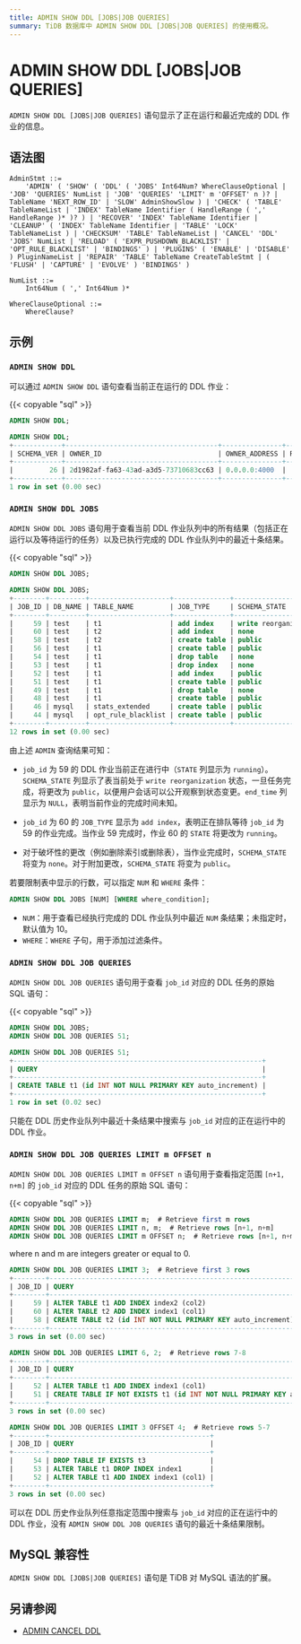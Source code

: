 ```yaml
---
title: ADMIN SHOW DDL [JOBS|JOB QUERIES]
summary: TiDB 数据库中 ADMIN SHOW DDL [JOBS|JOB QUERIES] 的使用概况。
---
```


# ADMIN SHOW DDL [JOBS|JOB QUERIES]

`ADMIN SHOW DDL [JOBS|JOB QUERIES]` 语句显示了正在运行和最近完成的 DDL 作业的信息。

## 语法图

```ebnf+diagram
AdminStmt ::=
    'ADMIN' ( 'SHOW' ( 'DDL' ( 'JOBS' Int64Num? WhereClauseOptional | 'JOB' 'QUERIES' NumList | 'JOB' 'QUERIES' 'LIMIT' m 'OFFSET' n )? | TableName 'NEXT_ROW_ID' | 'SLOW' AdminShowSlow ) | 'CHECK' ( 'TABLE' TableNameList | 'INDEX' TableName Identifier ( HandleRange ( ',' HandleRange )* )? ) | 'RECOVER' 'INDEX' TableName Identifier | 'CLEANUP' ( 'INDEX' TableName Identifier | 'TABLE' 'LOCK' TableNameList ) | 'CHECKSUM' 'TABLE' TableNameList | 'CANCEL' 'DDL' 'JOBS' NumList | 'RELOAD' ( 'EXPR_PUSHDOWN_BLACKLIST' | 'OPT_RULE_BLACKLIST' | 'BINDINGS' ) | 'PLUGINS' ( 'ENABLE' | 'DISABLE' ) PluginNameList | 'REPAIR' 'TABLE' TableName CreateTableStmt | ( 'FLUSH' | 'CAPTURE' | 'EVOLVE' ) 'BINDINGS' )

NumList ::=
    Int64Num ( ',' Int64Num )*

WhereClauseOptional ::=
    WhereClause?
```

## 示例

### `ADMIN SHOW DDL`

可以通过 `ADMIN SHOW DDL` 语句查看当前正在运行的 DDL 作业：

{{< copyable "sql" >}}

```sql
ADMIN SHOW DDL;
```

```sql
ADMIN SHOW DDL;
+------------+--------------------------------------+---------------+--------------+--------------------------------------+-------+
| SCHEMA_VER | OWNER_ID                             | OWNER_ADDRESS | RUNNING_JOBS | SELF_ID                              | QUERY |
+------------+--------------------------------------+---------------+--------------+--------------------------------------+-------+
|         26 | 2d1982af-fa63-43ad-a3d5-73710683cc63 | 0.0.0.0:4000  |              | 2d1982af-fa63-43ad-a3d5-73710683cc63 |       |
+------------+--------------------------------------+---------------+--------------+--------------------------------------+-------+
1 row in set (0.00 sec)
```

### `ADMIN SHOW DDL JOBS`

`ADMIN SHOW DDL JOBS` 语句用于查看当前 DDL 作业队列中的所有结果（包括正在运行以及等待运行的任务）以及已执行完成的 DDL 作业队列中的最近十条结果。

{{< copyable "sql" >}}

```sql
ADMIN SHOW DDL JOBS;
```

```sql
ADMIN SHOW DDL JOBS;
+--------+---------+--------------------+--------------+----------------------+-----------+----------+-----------+-----------------------------------------------------------------+---------+
| JOB_ID | DB_NAME | TABLE_NAME         | JOB_TYPE     | SCHEMA_STATE         | SCHEMA_ID | TABLE_ID | ROW_COUNT | CREATE_TIME         | START_TIME          | END_TIME            | STATE   |
+--------+---------+--------------------+--------------+----------------------+-----------+----------+-----------+---------------------+-------------------------------------------+---------+
|     59 | test    | t1                 | add index    | write reorganization |         1 |       55 |     88576 | 2020-08-17 07:51:58 | 2020-08-17 07:51:58 | NULL                | running |
|     60 | test    | t2                 | add index    | none                 |         1 |       57 |         0 | 2020-08-17 07:51:59 | 2020-08-17 07:51:59 | NULL                | none    |
|     58 | test    | t2                 | create table | public               |         1 |       57 |         0 | 2020-08-17 07:41:28 | 2020-08-17 07:41:28 | 2020-08-17 07:41:28 | synced  |
|     56 | test    | t1                 | create table | public               |         1 |       55 |         0 | 2020-08-17 07:41:02 | 2020-08-17 07:41:02 | 2020-08-17 07:41:02 | synced  |
|     54 | test    | t1                 | drop table   | none                 |         1 |       50 |         0 | 2020-08-17 07:41:02 | 2020-08-17 07:41:02 | 2020-08-17 07:41:02 | synced  |
|     53 | test    | t1                 | drop index   | none                 |         1 |       50 |         0 | 2020-08-17 07:35:44 | 2020-08-17 07:35:44 | 2020-08-17 07:35:44 | synced  |
|     52 | test    | t1                 | add index    | public               |         1 |       50 |    451010 | 2020-08-17 07:34:43 | 2020-08-17 07:34:43 | 2020-08-17 07:35:16 | synced  |
|     51 | test    | t1                 | create table | public               |         1 |       50 |         0 | 2020-08-17 07:34:02 | 2020-08-17 07:34:02 | 2020-08-17 07:34:02 | synced  |
|     49 | test    | t1                 | drop table   | none                 |         1 |       47 |         0 | 2020-08-17 07:34:02 | 2020-08-17 07:34:02 | 2020-08-17 07:34:02 | synced  |
|     48 | test    | t1                 | create table | public               |         1 |       47 |         0 | 2020-08-17 07:33:37 | 2020-08-17 07:33:37 | 2020-08-17 07:33:37 | synced  |
|     46 | mysql   | stats_extended     | create table | public               |         3 |       45 |         0 | 2020-08-17 06:42:38 | 2020-08-17 06:42:38 | 2020-08-17 06:42:38 | synced  |
|     44 | mysql   | opt_rule_blacklist | create table | public               |         3 |       43 |         0 | 2020-08-17 06:42:38 | 2020-08-17 06:42:38 | 2020-08-17 06:42:38 | synced  |
+--------+---------+--------------------+--------------+----------------------+-----------+----------+-----------+---------------------+---------------------+-------------------------------+
12 rows in set (0.00 sec)
```

由上述 `ADMIN` 查询结果可知：

- `job_id` 为 59 的 DDL 作业当前正在进行中（`STATE` 列显示为 `running`）。`SCHEMA_STATE` 列显示了表当前处于 `write reorganization` 状态，一旦任务完成，将更改为 `public`，以便用户会话可以公开观察到状态变更。`end_time` 列显示为 `NULL`，表明当前作业的完成时间未知。

- `job_id` 为 60 的 `JOB_TYPE` 显示为 `add index`，表明正在排队等待 `job_id` 为 59 的作业完成。当作业 59 完成时，作业 60 的 `STATE` 将更改为 `running`。

- 对于破坏性的更改（例如删除索引或删除表），当作业完成时，`SCHEMA_STATE` 将变为 `none`。对于附加更改，`SCHEMA_STATE` 将变为 `public`。

若要限制表中显示的行数，可以指定 `NUM` 和 `WHERE` 条件：

```sql
ADMIN SHOW DDL JOBS [NUM] [WHERE where_condition];
```

* `NUM`：用于查看已经执行完成的 DDL 作业队列中最近 `NUM` 条结果；未指定时，默认值为 10。
* `WHERE`：`WHERE` 子句，用于添加过滤条件。

### `ADMIN SHOW DDL JOB QUERIES`

`ADMIN SHOW DDL JOB QUERIES` 语句用于查看 `job_id` 对应的 DDL 任务的原始 SQL 语句：

{{< copyable "sql" >}}

```sql
ADMIN SHOW DDL JOBS;
ADMIN SHOW DDL JOB QUERIES 51;
```

```sql
ADMIN SHOW DDL JOB QUERIES 51;
+--------------------------------------------------------------+
| QUERY                                                        |
+--------------------------------------------------------------+
| CREATE TABLE t1 (id INT NOT NULL PRIMARY KEY auto_increment) |
+--------------------------------------------------------------+
1 row in set (0.02 sec)
```

只能在 DDL 历史作业队列中最近十条结果中搜索与 `job_id` 对应的正在运行中的 DDL 作业。

### `ADMIN SHOW DDL JOB QUERIES LIMIT m OFFSET n`

`ADMIN SHOW DDL JOB QUERIES LIMIT m OFFSET n` 语句用于查看指定范围 `[n+1, n+m]` 的 `job_id` 对应的 DDL 任务的原始 SQL 语句：

{{< copyable "sql" >}}

```sql
ADMIN SHOW DDL JOB QUERIES LIMIT m;  # Retrieve first m rows
ADMIN SHOW DDL JOB QUERIES LIMIT n, m;  # Retrieve rows [n+1, n+m]
ADMIN SHOW DDL JOB QUERIES LIMIT m OFFSET n;  # Retrieve rows [n+1, n+m]
```
where n and m are integers greater or equal to 0.

```sql
ADMIN SHOW DDL JOB QUERIES LIMIT 3;  # Retrieve first 3 rows
+--------+--------------------------------------------------------------+
| JOB_ID | QUERY                                                        | 
+--------+--------------------------------------------------------------+
|     59 | ALTER TABLE t1 ADD INDEX index2 (col2)                       | 
|     60 | ALTER TABLE t2 ADD INDEX index1 (col1)                       | 
|     58 | CREATE TABLE t2 (id INT NOT NULL PRIMARY KEY auto_increment) | 
+--------+--------------------------------------------------------------+
3 rows in set (0.00 sec)
```

```sql
ADMIN SHOW DDL JOB QUERIES LIMIT 6, 2;  # Retrieve rows 7-8
+--------+----------------------------------------------------------------------------+
| JOB_ID | QUERY                                                                      | 
+--------+----------------------------------------------------------------------------+
|     52 | ALTER TABLE t1 ADD INDEX index1 (col1)                                     | 
|     51 | CREATE TABLE IF NOT EXISTS t1 (id INT NOT NULL PRIMARY KEY auto_increment) | 
+--------+----------------------------------------------------------------------------+
3 rows in set (0.00 sec)
```

```sql
ADMIN SHOW DDL JOB QUERIES LIMIT 3 OFFSET 4;  # Retrieve rows 5-7
+--------+----------------------------------------+
| JOB_ID | QUERY                                  | 
+--------+----------------------------------------+
|     54 | DROP TABLE IF EXISTS t3                |
|     53 | ALTER TABLE t1 DROP INDEX index1       |
|     52 | ALTER TABLE t1 ADD INDEX index1 (col1) | 
+--------+----------------------------------------+
3 rows in set (0.00 sec)
```

可以在 DDL 历史作业队列任意指定范围中搜索与 `job_id` 对应的正在运行中的 DDL 作业，没有 `ADMIN SHOW DDL JOB QUERIES` 语句的最近十条结果限制。

## MySQL 兼容性

`ADMIN SHOW DDL [JOBS|JOB QUERIES]` 语句是 TiDB 对 MySQL 语法的扩展。

## 另请参阅

* [ADMIN CANCEL DDL](/sql-statements/sql-statement-admin-cancel-ddl.md)
